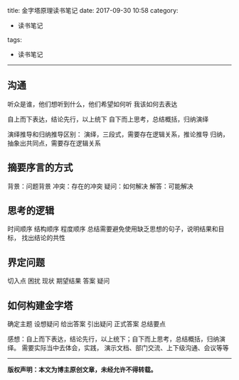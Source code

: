 title: 金字塔原理读书笔记
date: 2017-09-30 10:58
category:

- 读书笔记

tags:

- 读书笔记

---

## 沟通
听众是谁，他们想听到什么，他们希望如何听
我该如何去表达

自上而下表达，结论先行，以上统下
自下而上思考，总结概括，归纳演绎

演绎推导和归纳推导区别：
演绎，三段式，需要存在逻辑关系，推论推导
归纳，抽象出共同点，需要存在逻辑关系
<!-- more -->
## 摘要序言的方式
背景：问题背景
冲突：存在的冲突
疑问：如何解决
解答：可能解决

## 思考的逻辑
时间顺序
结构顺序
程度顺序
总结需要避免使用缺乏思想的句子，说明结果和目标， 找出结论的共性

## 界定问题
切入点
困扰
现状
期望结果
答案
疑问

## 如何构建金字塔
确定主题
设想疑问
给出答案
引出疑问
正式答案
总结要点

感想：自上而下表达，结论先行，以上统下；自下而上思考，总结概括，归纳演绎。
需要实际当中去体会，实践， 演示文档、部门交流、上下级沟通、会议等等

---

**版权声明：本文为博主原创文章，未经允许不得转载。**

